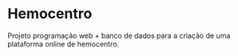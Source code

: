 # Hemocentro
Projeto programação web + banco  de dados para a criação de uma plataforma online de hemocentro.
